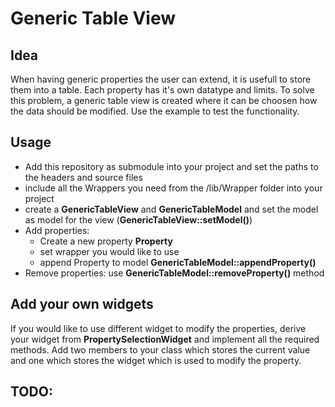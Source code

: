 # Generic Table View
## Idea
When having generic properties the user can extend, it is usefull to store them into a table. Each property has it's own datatype and limits. To solve this problem, a generic table view is created where it can be choosen how the data should be modified.
Use the example to test the functionality.

## Usage
- Add this repository as submodule into your project and set the paths to the headers and source files
- include all the Wrappers you need from the /lib/Wrapper folder into your project
- create a __GenericTableView__ and __GenericTableModel__ and set the model as model for the view (__GenericTableView::setModel()__)
- Add properties:
	- Create a new property __Property__
	- set wrapper you would like to use
	- append Property to model __GenericTableModel::appendProperty()__
- Remove properties: use __GenericTableModel::removeProperty()__ method

## Add your own widgets
If you would like to use different widget to modify the properties, derive your widget from __PropertySelectionWidget__ and implement all the required methods. Add two members to your class which stores the current value and one which stores the widget which is used to modify the property.

## TODO:

